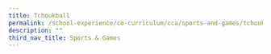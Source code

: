 ```yaml
---
title: Tchoukball
permalink: /school-experience/co-curriculum/cca/sports-and-games/tchoukball/
description: ""
third_nav_title: Sports & Games
---
```

